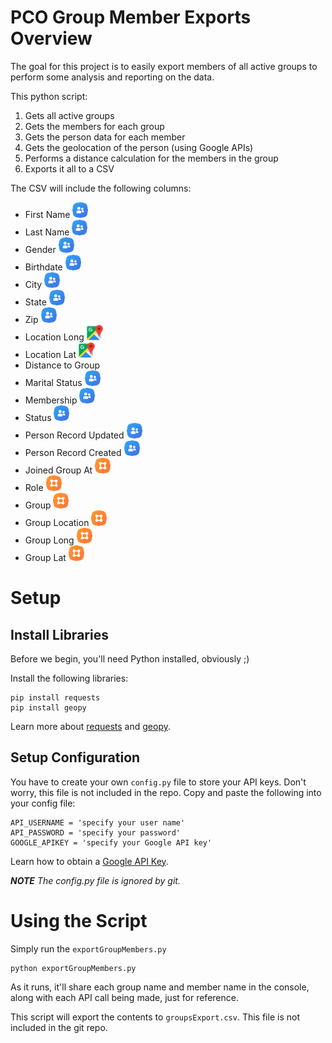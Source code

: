 # PCO Group Member Exports Overview

The goal for this project is to easily export members of all active groups to perform some analysis and reporting on the data.

This python script:
1. Gets all active groups
2. Gets the members for each group
3. Gets the person data for each member
4. Gets the geolocation of the person (using Google APIs)
5. Performs a distance calculation for the members in the group
6. Exports it all to a CSV

The CSV will include the following columns:
 * First Name ![PCO People][people]
 * Last Name ![PCO People][people]
 * Gender ![PCO People][people]
 * Birthdate ![PCO People][people]
 * City ![PCO People][people]
 * State ![PCO People][people]
 * Zip ![PCO People][people]
 * Location Long ![Google Maps][maps]
 * Location Lat ![Google Maps][maps]
 * Distance to Group
 * Marital Status ![PCO People][people]
 * Membership ![PCO People][people]
 * Status ![PCO People][people]
 * Person Record Updated ![PCO People][people]
 * Person Record Created ![PCO People][people]
 * Joined Group At ![PCO People][group]
 * Role ![PCO People][group]
 * Group ![PCO People][group]
 * Group Location ![PCO People][group]
 * Group Long ![PCO People][group]
 * Group Lat ![PCO People][group]

[people]: images/people.png "PCO People"
[group]: images/groups.png "PCO Groups"
[maps]: images/maps.png "Google Maps"

# Setup

## Install Libraries

Before we begin, you'll need Python installed, obviously ;)

Install the following libraries:

```
pip install requests
pip install geopy
```

Learn more about [requests](https://2.python-requests.org/en/master/) and [geopy](https://geopy.readthedocs.io/en/stable/#module-geopy.distance).

## Setup Configuration

You have to create your own `config.py` file to store your API keys. Don't worry, this file is not included in the repo. Copy and paste the following into your config file:

```
API_USERNAME = 'specify your user name'
API_PASSWORD = 'specify your password'
GOOGLE_APIKEY = 'specify your Google API key'
```

Learn how to obtain a [Google API Key](https://developers.google.com/maps/documentation/geocoding/get-api-key).

_**NOTE** The config.py file is ignored by git._

# Using the Script

Simply run the `exportGroupMembers.py`

```
python exportGroupMembers.py
```

As it runs, it'll share each group name and member name in the console, along with each API call being made, just for reference.

This script will export the contents to `groupsExport.csv`. This file is not included in the git repo.